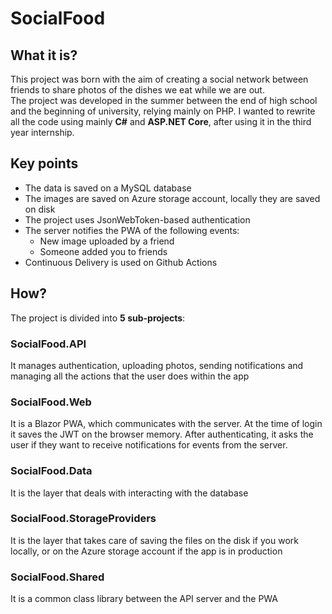 # SocialFood
## What it is?
This project was born with the aim of creating a social network between friends to share photos of the dishes we eat while we are out.  
The project was developed in the summer between the end of high school and the beginning of university, relying mainly on PHP. I wanted to rewrite all the code using mainly **C#** and **ASP.NET Core**, after using it in the third year internship.

## Key points
- The data is saved on a MySQL database
- The images are saved on Azure storage account, locally they are saved on disk
- The project uses JsonWebToken-based authentication
- The server notifies the PWA of the following events:
    - New image uploaded by a friend
    - Someone added you to friends
- Continuous Delivery is used on Github Actions

## How?
The project is divided into **5 sub-projects**:

### SocialFood.API
It manages authentication, uploading photos, sending notifications and managing all the actions that the user does within the app

### SocialFood.Web
It is a Blazor PWA, which communicates with the server. At the time of login it saves the JWT on the browser memory. After authenticating, it asks the user if they want to receive notifications for events from the server.

### SocialFood.Data
It is the layer that deals with interacting with the database

### SocialFood.StorageProviders
It is the layer that takes care of saving the files on the disk if you work locally, or on the Azure storage account if the app is in production

### SocialFood.Shared
It is a common class library between the API server and the PWA
